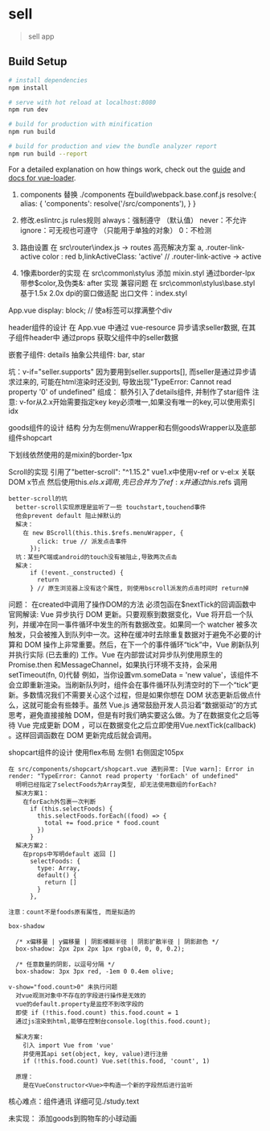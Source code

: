 # sell

> sell app

## Build Setup

``` bash
# install dependencies
npm install

# serve with hot reload at localhost:8080
npm run dev

# build for production with minification
npm run build

# build for production and view the bundle analyzer report
npm run build --report
```

For a detailed explanation on how things work, check out the [guide](http://vuejs-templates.github.io/webpack/) and [docs for vue-loader](http://vuejs.github.io/vue-loader).


1. components 替换 ./components
  在build\webpack.base.conf.js
  resolve:{
    alias: {
        'components': resolve('/src/components'),
    }
  }

2. 修改.eslintrc.js rules规则
  always：强制遵守 （默认值）
  never：不允许
  ignore：可无视也可遵守 （只能用于单独的对象）
  0：不检测

3. 路由设置
  在 src\router\index.js -> routes
  高亮解决方案
    a, .router-link-active
          color : red
    b,linkActiveClass: 'active' // .router-link-active -> active

4. 1像素border的实现
  在 src\common\stylus
    添加 mixin.styl 通过border-lpx带参$color,及伪类&: after 实现
  兼容问题
    在 src\common\stylus\base.styl
      基于1.5x 2.0x dpi的窗口做适配
  出口文件：index.styl

App.vue
  display: block; // 使a标签可以撑满整个div


header组件的设计
  在 App.vue 中通过 vue-resource 异步请求seller数据, 在其子组件header中 通过props 获取父组件中的seller数据

  嵌套子组件: details
  抽象公共组件: bar, star

  坑：v-if="seller.supports"
    因为要用到seller.supports[], 而seller是通过异步请求过来的, 可能在html渲染时还没到, 导致出现"TypeError: Cannot read property '0' of undefined"
  组成：
    额外引入了details组件, 并制作了star组件
  注意:
    v-for从2.x开始需要指定key key必须唯一,如果没有唯一的key,可以使用索引idx


goods组件的设计
  结构
    分为左侧menuWrapper和右侧goodsWrapper以及底部组件shopcart

  下划线依然使用的是mixin的border-1px

  Scroll的实现
    引用了"better-scroll": "^1.15.2"
    vue1.x中使用v-ref or v-el:x 关联DOM x节点 然后使用this.$els.x 调用, 先已合并为了ref:x 并通过this.$refs 调用
  
    better-scroll的坑 
      better-scroll实现原理是监听了一些 touchstart,touchend事件
      他会prevent default 阻止掉默认的
      解决：
        在 new BScroll(this.this.$refs.menuWrapper, {
            click: true // 派发点击事件
          });
      坑：某些PC端或android的touch没有被阻止,导致两次点击
      解决：
          if (!event._constructed) {
            return
          } // 原生浏览器上没有这个属性, 则使用bscroll派发的点击时间时 return掉
  
  问题：
    在created中调用了操作DOM的方法
      必须包函在$nextTick的回调函数中
      官网解读:
        Vue 异步执行 DOM 更新。只要观察到数据变化，Vue 将开启一个队列，并缓冲在同一事件循环中发生的所有数据改变。如果同一个 watcher 被多次触发，只会被推入到队列中一次。这种在缓冲时去除重复数据对于避免不必要的计算和 DOM 操作上非常重要。然后，在下一个的事件循环“tick”中，Vue 刷新队列并执行实际 (已去重的) 工作。Vue 在内部尝试对异步队列使用原生的 Promise.then 和MessageChannel，如果执行环境不支持，会采用 setTimeout(fn, 0)代替
        例如，当你设置vm.someData = 'new value'，该组件不会立即重新渲染。当刷新队列时，组件会在事件循环队列清空时的下一个“tick”更新。多数情况我们不需要关心这个过程，但是如果你想在 DOM 状态更新后做点什么，这就可能会有些棘手。虽然 Vue.js 通常鼓励开发人员沿着“数据驱动”的方式思考，避免直接接触 DOM，但是有时我们确实要这么做。为了在数据变化之后等待 Vue 完成更新 DOM ，可以在数据变化之后立即使用Vue.nextTick(callback) 。这样回调函数在 DOM 更新完成后就会调用。
  
  shopcart组件的设计
    使用flex布局 左侧1 右侧固定105px

    在 src/components/shopcart/shopcart.vue 遇到异常: [Vue warn]: Error in render: "TypeError: Cannot read property 'forEach' of undefined"
      明明已经指定了selectFoods为Array类型, 却无法使用数组的forEach?
      解决方案1：
        在forEach外包裹一次判断
          if (this.selectFoods) {
            this.selectFoods.forEach((food) => {
              total += food.price * food.count
            })
          }
      解决方案2：
        在props中写明default 返回 []
          selectFoods: {
            type: Array,
            default() {
              return []
            }
          },

    注意：count不是foods原有属性, 而是拟造的

    box-shadow

      /* x偏移量 | y偏移量 | 阴影模糊半径 | 阴影扩散半径 | 阴影颜色 */
      box-shadow: 2px 2px 2px 1px rgba(0, 0, 0, 0.2);

      /* 任意数量的阴影，以逗号分隔 */
      box-shadow: 3px 3px red, -1em 0 0.4em olive;
    
    v-show="food.count>0" 未执行问题
      对vue观测对象中不存在的字段进行操作是无效的
      vue的default.property是监控不到改字段的
      即使 if (!this.food.count) this.food.count = 1
      通过js渲染到html,能够在控制台console.log(this.food.count);

      解决方案:
        引入 import Vue from 'vue'
        并使用其api set(object, key, value)进行注册
        if (!this.food.count) Vue.set(this.food, 'count', 1)

      原理：
        是在VueConstructor<Vue>中构造一个新的字段然后进行监听
  
  核心难点：组件通讯
    详细可见./study.text


未实现：
  添加goods到购物车的小球动画